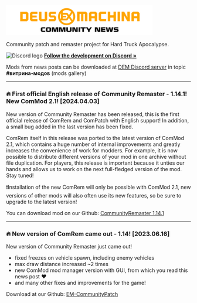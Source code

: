 <!-- Header -->

<img src="https://raw.githubusercontent.com/DeusExMachinaTeam/ComModNews/main/news_eng.png" alt="Logo" width="400">

Community patch and remaster project for Hard Truck Apocalypse.

![Discord logo](https://user-images.githubusercontent.com/79088546/174305727-755adfa0-57c2-41b0-9717-8476fcbc4567.png) [**Follow the development on Discord »**](https://discord.gg/deus-ex-machina-522817939616038912)

Mods from news posts can be downloaded at [DEM Discord server](https://discord.gg/deus-ex-machina-522817939616038912) in topic **#витрина-модов** (mods gallery)

---
### 🔥 First official English release of Community Remaster - 1.14.1! New ComMod 2.1! [2024.04.03]

New version of Community Remaster has been released, this is the first official release of ComRem and ComPatch with English support!
In addition, a small bug added in the last version has been fixed.

ComRem itself in this release was ported to the latest version of ComMod 2.1, which contains a huge number of internal improvements and greatly increases the convenience of work for modders. For example, it is now possible to distribute different versions of your mod in one archive without file duplication.
For players, this release is important because it unties our hands and allows us to work on the next full-fledged version of the mod. Stay tuned!

❗Installation of the new ComRem will only be possible with ComMod 2.1, new versions of other mods will also often use its new features, so be sure to upgrade to the latest version!

You can download mod on our Github: [CommunityRemaster 1.14.1](https://github.com/DeusExMachinaTeam/EM-CommunityPatch/blob/main/README_EN.md)

---
### 🔥 New version of ComRem came out - 1.14! [2023.06.16]

New version of Community Remaster just came out!
* fixed freezes on vehicle spawn, including enemy vehicles
* max draw distance increased ~2 times
* new ComMod mod manager version with GUI, from which you read this news post ❤️
* and many other fixes and improvements for the game!

Download at our Github: [EM-CommunityPatch](https://github.com/DeusExMachinaTeam/EM-CommunityPatch)
